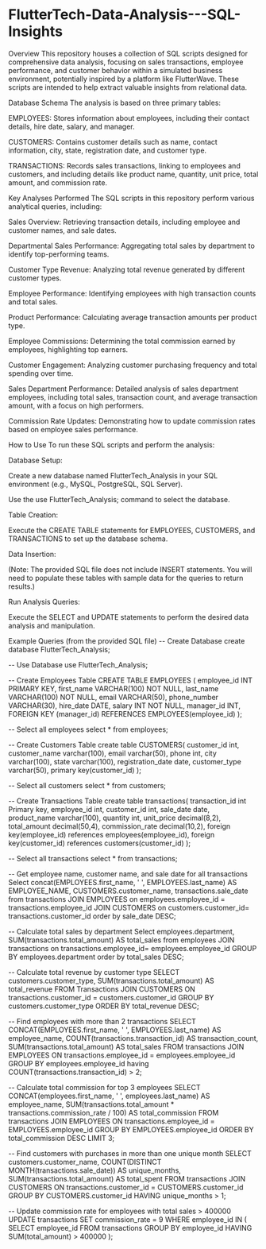 # FlutterTech-Data-Analysis---SQL-Insights

Overview
This repository houses a collection of SQL scripts designed for comprehensive data analysis, focusing on sales transactions, employee performance, and customer behavior within a simulated business environment, potentially inspired by a platform like FlutterWave. These scripts are intended to help extract valuable insights from relational data.

Database Schema
The analysis is based on three primary tables:

EMPLOYEES: Stores information about employees, including their contact details, hire date, salary, and manager.

CUSTOMERS: Contains customer details such as name, contact information, city, state, registration date, and customer type.

TRANSACTIONS: Records sales transactions, linking to employees and customers, and including details like product name, quantity, unit price, total amount, and commission rate.

Key Analyses Performed
The SQL scripts in this repository perform various analytical queries, including:

Sales Overview: Retrieving transaction details, including employee and customer names, and sale dates.

Departmental Sales Performance: Aggregating total sales by department to identify top-performing teams.

Customer Type Revenue: Analyzing total revenue generated by different customer types.

Employee Performance: Identifying employees with high transaction counts and total sales.

Product Performance: Calculating average transaction amounts per product type.

Employee Commissions: Determining the total commission earned by employees, highlighting top earners.

Customer Engagement: Analyzing customer purchasing frequency and total spending over time.

Sales Department Performance: Detailed analysis of sales department employees, including total sales, transaction count, and average transaction amount, with a focus on high performers.

Commission Rate Updates: Demonstrating how to update commission rates based on employee sales performance.

How to Use
To run these SQL scripts and perform the analysis:

Database Setup:

Create a new database named FlutterTech_Analysis in your SQL environment (e.g., MySQL, PostgreSQL, SQL Server).

Use the use FlutterTech_Analysis; command to select the database.

Table Creation:

Execute the CREATE TABLE statements for EMPLOYEES, CUSTOMERS, and TRANSACTIONS to set up the database schema.

Data Insertion:

(Note: The provided SQL file does not include INSERT statements. You will need to populate these tables with sample data for the queries to return results.)

Run Analysis Queries:

Execute the SELECT and UPDATE statements to perform the desired data analysis and manipulation.

Example Queries (from the provided SQL file)
-- Create Database
create database FlutterTech_Analysis;

-- Use Database
use FlutterTech_Analysis;

-- Create Employees Table
CREATE TABLE EMPLOYEES (
    employee_id INT PRIMARY KEY,
    first_name VARCHAR(100) NOT NULL,
    last_name VARCHAR(100) NOT NULL,
    email VARCHAR(50),
    phone_number VARCHAR(30),
    hire_date DATE,
    salary INT NOT NULL,
    manager_id INT,
    FOREIGN KEY (manager_id) REFERENCES EMPLOYEES(employee_id)
);

-- Select all employees
select * from employees;

-- Create Customers Table
create table CUSTOMERS(
customer_id int,
customer_name varchar(100),
email varchar(50),
phone int,
city varchar(100),
state varchar(100),
registration_date date,
customer_type varchar(50),
primary key(customer_id)
);

-- Select all customers
select * from customers;

-- Create Transactions Table
create table transactions(
transaction_id int Primary key,
employee_id int,
customer_id int,
sale_date date,
product_name varchar(100),
quantity int,
unit_price decimal(8,2),
total_amount decimal(50,4),
commission_rate decimal(10,2),
foreign key(employee_id) references employees(employee_id),
foreign key(customer_id) references customers(customer_id)
);

-- Select all transactions
select * from transactions;

-- Get employee name, customer name, and sale date for all transactions
Select 
concat(EMPLOYEES.first_name, ' ', EMPLOYEES.last_name) AS EMPLOYEE_NAME,
CUSTOMERS.customer_name,
transactions.sale_date
from transactions
JOIN EMPLOYEES on employees.employee_id = transactions.employee_id
JOIN CUSTOMERS on customers.customer_id= transactions.customer_id
order by sale_date DESC;

-- Calculate total sales by department
Select 
employees.department, 
SUM(transactions.total_amount) AS total_sales
from employees
JOIN transactions on transactions.employee_id= employees.employee_id
GROUP BY employees.department
order by total_sales DESC;

-- Calculate total revenue by customer type
SELECT 
    customers.customer_type,
    SUM(transactions.total_amount) AS total_revenue
FROM 
    Transactions
JOIN CUSTOMERS ON transactions.customer_id = customers.customer_id
GROUP BY 
customers.customer_type
ORDER BY 
    total_revenue DESC;

-- Find employees with more than 2 transactions
SELECT 
    CONCAT(EMPLOYEES.first_name, ' ', EMPLOYEES.last_name) AS employee_name,
    COUNT(transactions.transaction_id) AS transaction_count,
    SUM(transactions.total_amount) AS total_sales
FROM 
    transactions 
JOIN EMPLOYEES  ON transactions.employee_id = employees.employee_id
GROUP BY 
    employees.employee_id
having
    COUNT(transactions.transaction_id) > 2;

-- Calculate total commission for top 3 employees
SELECT 
CONCAT(employees.first_name, ' ', employees.last_name) AS employee_name,
SUM(transactions.total_amount * transactions.commission_rate / 100) AS total_commission
FROM 
    transactions
JOIN EMPLOYEES  ON transactions.employee_id = EMPLOYEES.employee_id
GROUP BY 
    EMPLOYEES.employee_id
ORDER BY 
    total_commission DESC
LIMIT 3;

-- Find customers with purchases in more than one unique month
SELECT 
customers.customer_name,
COUNT(DISTINCT MONTH(transactions.sale_date)) AS unique_months,
SUM(transactions.total_amount) AS total_spent
FROM transactions
JOIN CUSTOMERS ON transactions.customer_id = CUSTOMERS.customer_id
GROUP BY 
    CUSTOMERS.customer_id
HAVING 
    unique_months > 1;

-- Update commission rate for employees with total sales > 400000
UPDATE transactions
SET commission_rate = 9
WHERE employee_id 
IN (
SELECT employee_id
FROM transactions
GROUP BY employee_id
HAVING SUM(total_amount) > 400000
);
